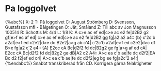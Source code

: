 # Pa loggolvet

{%abc%}
X: 2
T: På loggolvet
C: August Strömberg
D: Svensson, Gustafsson mfl - Bålgetingen
O: Jät, Småland
Z: Till abc av Jon Magnusson 100514 
R: Schottis
M: 4/4
L: 1/8
K: A
c>e ac ef ed|c>e ac e2 fe|d2B2 g2 gf|e>f ec af ed|
c>e ac ef ed|c>e ac e2 fe|d2B2 gg fg|a2 a2 a4::
{b} c'2c'b a2af|e>f ed c2e2|d>e dc B2e2|a>g ab c'4|
c'2c'b a2af|e>f ed c2e2|d>c df B>e fg|a2 c'2 a4::
{A} E2cc cA Bc|d2f2 fd dc|B2g2 ge fg|a>g af ed cA|
E2cc cA Bc|d2f2 fd dc|B2g2 ge dB|A2 c2 A4::
A>c ea c'b ae|fe dc d2f2|EA Bc d2 f2|ef ed c4|
A>c ea c'b ae|fe dc d2f2|eg bg ee fg|a2c'2 a4:|
{%endabc%}
Snabbt transkriberad från CD. Korrigera gärna felaktigheter
